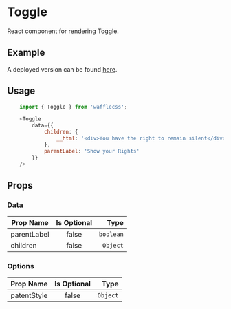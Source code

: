 # Toggle

React component for rendering Toggle.

## Example

A deployed version can be found [here](https://wafflecss-jithinqw.vercel.app/?path=/docs/toggle--toggleprimary).

## Usage

```javascript
    import { Toggle } from 'wafflecss';

    <Toggle
        data={{
            children: {
                __html: '<div>You have the right to remain silent</div>'
            },
            parentLabel: 'Show your Rights'
        }}
    />
```

## Props

### Data

| Prop Name   |Is Optional    |  Type |
|----------|:-------------:|------:|
| parentLabel |  false |  `boolean` |
| children |  false |  `Object`|

### Options

| Prop Name   |Is Optional    |  Type |
|----------|:-------------:|------:|
| patentStyle |  false |  `Object` |
